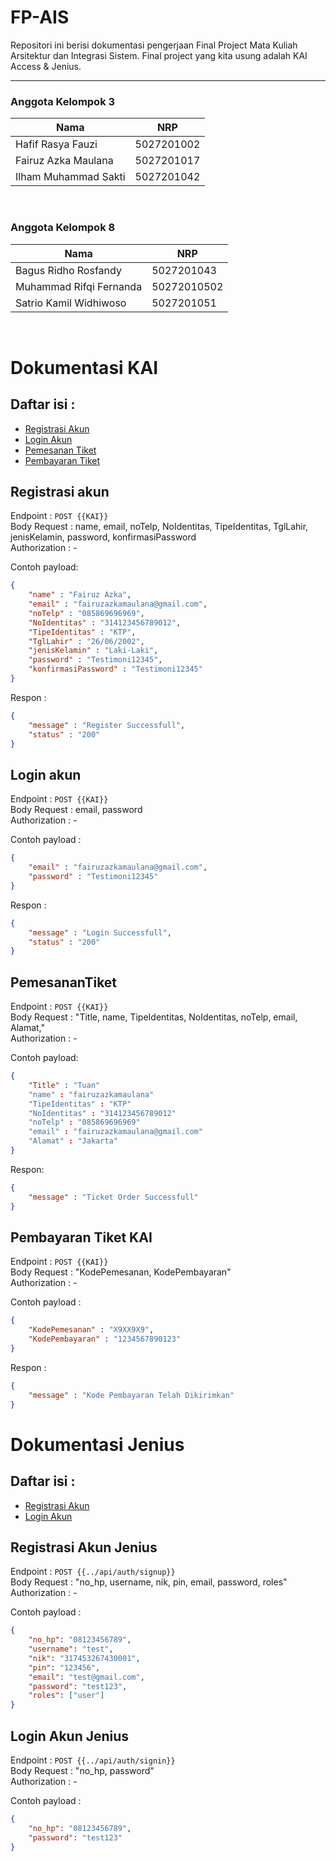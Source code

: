# FP-AIS
Repositori ini berisi dokumentasi pengerjaan Final Project Mata Kuliah Arsitektur dan Integrasi Sistem. Final project yang kita usung adalah KAI Access & Jenius.

---

### Anggota Kelompok 3

Nama | NRP
--- | ---
Hafif Rasya Fauzi | 5027201002
Fairuz Azka Maulana | 5027201017
Ilham Muhammad Sakti | 5027201042
<br>

### Anggota Kelompok 8

Nama | NRP
--- | ---
Bagus Ridho Rosfandy | 5027201043
Muhammad Rifqi Fernanda | 50272010502
Satrio Kamil Widhiwoso | 5027201051

<br>

# Dokumentasi KAI

## Daftar isi : 
- [Registrasi Akun](#registrasi-akun)
- [Login Akun](#login-akun)
- [Pemesanan Tiket](#pemesanantiket)
- [Pembayaran Tiket](#pembayaran-tiket-kai)

## Registrasi akun 

Endpoint : `POST {{KAI}}` 
<br>
Body Request : name, email, noTelp, NoIdentitas, TipeIdentitas, TglLahir, jenisKelamin, password, konfirmasiPassword
<br>
Authorization : -

Contoh payload: 
```json
{
    "name" : "Fairuz Azka",
    "email" : "fairuzazkamaulana@gmail.com",
    "noTelp" : "085869696969",
    "NoIdentitas" : "314123456789012",
    "TipeIdentitas" : "KTP",
    "TglLahir" : "26/06/2002",
    "jenisKelamin" : "Laki-Laki",
    "password" : "Testimoni12345",
    "konfirmasiPassword" : "Testimoni12345"
}
```

Respon :
```json
{
    "message" : "Register Successfull",
    "status" : "200"
}
```

## Login akun

Endpoint : `POST {{KAI}}`
<br>
Body Request : email, password
<br>
Authorization : -

Contoh payload :
```json
{
    "email" : "fairuzazkamaulana@gmail.com",
    "password" : "Testimoni12345"
}
```
Respon : 
```json 
{
    "message" : "Login Successfull",
    "status" : "200"
}
```

## PemesananTiket

Endpoint : `POST {{KAI}}`
<br>
Body Request : "Title, name, TipeIdentitas, NoIdentitas, noTelp, email, Alamat,"
<br>
Authorization : -

Contoh payload:
```json 
{
    "Title" : "Tuan"
    "name" : "fairuzazkamaulana"
    "TipeIdentitas" : "KTP"
    "NoIdentitas" : "314123456789012"
    "noTelp" : "085869696969"
    "email" : "fairuzazkamaulana@gmail.com"
    "Alamat" : "Jakarta"
}
```

Respon: 
```json
{
    "message" : "Ticket Order Successfull"
}
```

## Pembayaran Tiket KAI

Endpoint : `POST {{KAI}}`
<br>
Body Request : "KodePemesanan, KodePembayaran"
<br>
Authorization : -

Contoh payload : 
```json
{
    "KodePemesanan" : "X9XX9X9",
    "KodePembayaran" : "1234567890123"
}
```

Respon :
```json
{
    "message" : "Kode Pembayaran Telah Dikirimkan"
}
```

# Dokumentasi Jenius

## Daftar isi : 
- [Registrasi Akun](#registrasi-akun-jenius)
- [Login Akun](#login-akun-jenius)

## Registrasi Akun Jenius

Endpoint : `POST {{../api/auth/signup}}`
<br>
Body Request : "no_hp, username, nik, pin, email, password, roles"
<br>
Authorization : -

Contoh payload : 
```json
{
    "no_hp": "08123456789",
    "username": "test",
    "nik": "317453267430001",
    "pin": "123456",
    "email": "test@gmail.com",
    "password": "test123",
    "roles": ["user"]
}
```

## Login Akun Jenius

Endpoint : `POST {{../api/auth/signin}}`
<br>
Body Request : "no_hp, password"
<br>
Authorization : -

Contoh payload : 
```json
{
    "no_hp": "08123456789",
    "password": "test123"
}
```
